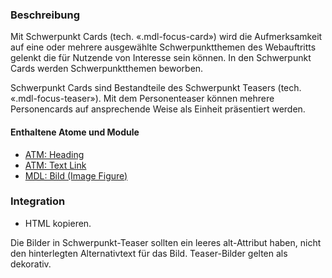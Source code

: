 ### Beschreibung

Mit Schwerpunkt Cards (tech. «.mdl-focus-card») wird die Aufmerksamkeit auf eine oder mehrere ausgewählte Schwerpunktthemen des Webauftritts gelenkt die für Nutzende von Interesse sein können. In den Schwerpunkt Cards werden Schwerpunktthemen beworben.

Schwerpunkt Cards sind Bestandteile des Schwerpunkt Teasers (tech. «.mdl-focus-teaser»). Mit dem Personenteaser können mehrere Personencards auf ansprechende Weise als Einheit präsentiert werden.

#### Enthaltene Atome und Module
* <a href="../../atoms/headings/headings.html">ATM: Heading</a> 
* <a href="../../atoms/text_link/text_link.html">ATM: Text Link</a>
* <a href="../image_figure/image_figure.html">MDL: Bild (Image Figure)</a>

### Integration

* HTML kopieren.

Die Bilder in Schwerpunkt-Teaser sollten ein leeres alt-Attribut haben, nicht den hinterlegten Alternativtext für das Bild. Teaser-Bilder gelten als dekorativ.